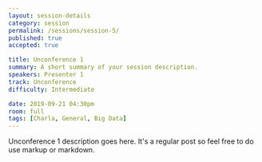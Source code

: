 ```yaml
---
layout: session-details
category: session
permalink: /sessions/session-5/
published: true
accepted: true

title: Unconference 1
summary: A short summary of your session description.
speakers: Presenter 1
track: Unconference
difficulty: Intermediate

date: 2019-09-21 04:30pm
room: full
tags: [Charla, General, Big Data]
---
```


Unconference 1 description goes here. It's a regular post so feel free to do use markup or markdown.
